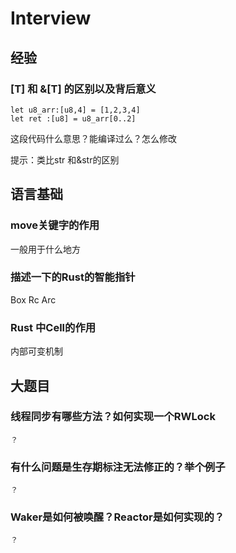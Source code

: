 # Interview

## 经验

### [T] 和 &[T] 的区别以及背后意义

    let u8_arr:[u8,4] = [1,2,3,4]
    let ret :[u8] = u8_arr[0..2]

这段代码什么意思？能编译过么？怎么修改

提示：类比str 和&str的区别

## 语言基础

### move关键字的作用
一般用于什么地方

### 描述一下的Rust的智能指针
Box<T>
Rc<T>
Arc<T>
    
### Rust 中Cell的作用
内部可变机制
    
    
## 大题目
### 线程同步有哪些方法？如何实现一个RWLock
    ？
    
### 有什么问题是生存期标注无法修正的？举个例子
    ？
### Waker是如何被唤醒？Reactor是如何实现的？
    ？
